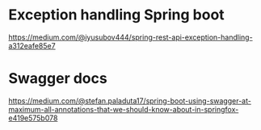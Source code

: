 # Exception handling Spring boot

https://medium.com/@iyusubov444/spring-rest-api-exception-handling-a312eafe85e7

# Swagger docs

https://medium.com/@stefan.paladuta17/spring-boot-using-swagger-at-maximum-all-annotations-that-we-should-know-about-in-springfox-e419e575b078
